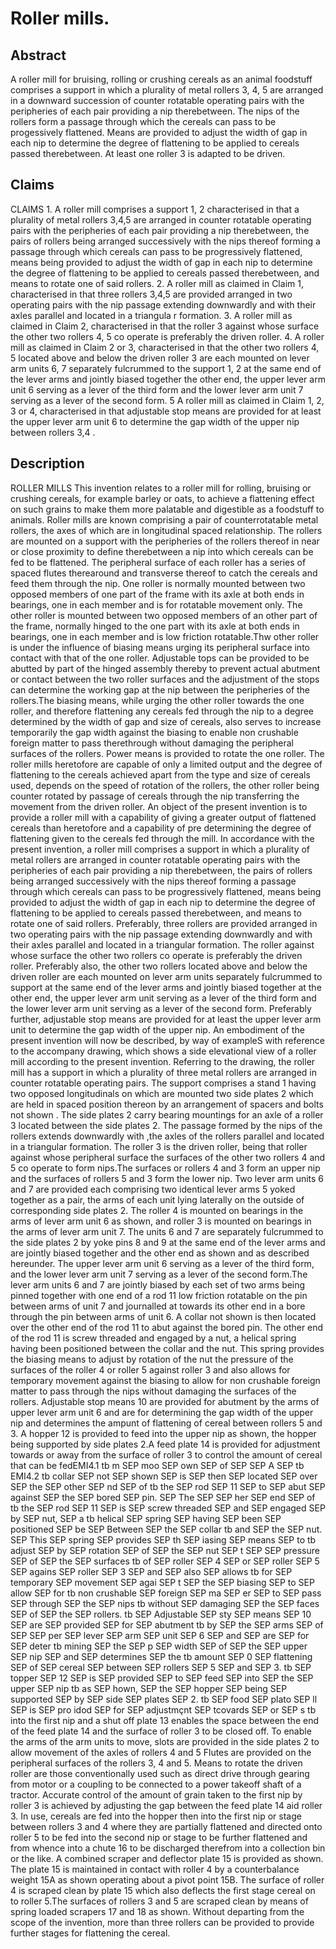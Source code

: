 # Roller mills.

## Abstract
A roller mill for bruising, rolling or crushing cereals as an animal foodstuff comprises a support in which a plurality of metal rollers 3, 4, 5 are arranged in a downward succession of counter rotatable operating pairs with the peripheries of each pair providing a nip therebetween. The nips of the rollers form a passage through which the cereals can pass to be progessively flattened. Means are provided to adjust the width of gap in each nip to determine the degree of flattening to be applied to cereals passed therebetween. At least one roller 3 is adapted to be driven.

## Claims
CLAIMS 1. A roller mill comprises a support 1, 2 characterised in that a plurality of metal rollers 3,4,5 are arranged in counter rotatable operating pairs with the peripheries of each pair providing a nip therebetween, the pairs of rollers being arranged successively with the nips thereof forming a passage through which cereals can pass to be progressively flattened, means being provided to adjust the width of gap in each nip to determine the degree of flattening to be applied to cereals passed therebetween, and means to rotate one of said rollers. 2. A roller mill as claimed in Claim 1, characterised in that three rollers 3,4,5 are provided arranged in two operating pairs with the nip passage extending downwardly and with their axles parallel and located in a triangula r formation. 3. A roller mill as claimed in Claim 2, characterised in that the roller 3 against whose surface the other two rollers 4, 5 co operate is preferably the driven roller. 4. A roller mill as claimed in Claim 2 or 3, characterised in that the other two rollers 4, 5 located above and below the driven roller 3 are each mounted on lever arm units 6, 7 separately fulcrummed to the support 1, 2 at the same end of the lever arms and jointly biased together the other end, the upper lever arm unit 6 serving as a lever of the third form and the lower lever arm unit 7 serving as a lever of the second form. 5 A roller mill as claimed in Claim 1, 2, 3 or 4, characterised in that adjustable stop means are provided for at least the upper lever arm unit 6 to determine the gap width of the upper nip between rollers 3,4 .

## Description
ROLLER MILLS This invention relates to a roller mill for rolling, bruising or crushing cereals, for example barley or oats, to achieve a flattening effect on such grains to make them more palatable and digestible as a foodstuff to animals. Roller mills are known comprising a pair of counterrotatable metal rollers, the axes of which are in longitudinal spaced relationship. The rollers are mounted on a support with the peripheries of the rollers thereof in near or close proximity to define therebetween a nip into which cereals can be fed to be flattened. The peripheral surface of each roller has a series of spaced flutes therearound and transverse thereof to catch the cereals and feed them through the nip. One roller is normally mounted between two opposed members of one part of the frame with its axle at both ends in bearings, one in each member and is for rotatable movement only. The other roller is mounted between two opposed members of an other part of the frame, normally hinged to the one part with its axle at both ends in bearings, one in each member and is low friction rotatable.Thw other roller is under the influence of biasing means urging its peripheral surface into contact with that of the one roller. Adjustable tops can be provided to be abutted by part of the hinged assembly thereby to prevent actual abutment or contact between the two roller surfaces and the adjustment of the stops can determine the working gap at the nip between the peripheries of the rollers.The biasing means, while urging the other roller towards the one roller, and therefore flattening any cereals fed through the nip to a degree determined by the width of gap and size of cereals, also serves to increase temporarily the gap width against the biasing to enable non crushable foreign matter to pass therethrough without damaging the peripheral surfaces of the rollers. Power means is provided to rotate the one roller. The roller mills heretofore are capable of only a limited output and the degree of flattening to the cereals achieved apart from the type and size of cereals used, depends on the speed of rotation of the rollers, the other roller being counter rotated by passage of cereals through the nip transferring the movement from the driven roller. An object of the present invention is to provide a roller mill with a capability of giving a greater output of flattened cereals than heretofore and a capability of pre determining the degree of flattening given to the cereals fed through the mill. In accordance with the present invention, a roller mill comprises a support in which a plurality of metal rollers are arranged in counter rotatable operating pairs with the peripheries of each pair providing a nip therebetween, the pairs of rollers being arranged successively with the nips thereof forming a passage through which cereals can pass to be progressively flattened, means being provided to adjust the width of gap in each nip to determine the degree of flattening to be applied to cereals passed therebetween, and means to rotate one of said rollers. Preferably, three rollers are provided arranged in two operating pairs with the nip passage extending downwardly and with their axles parallel and located in a triangular formation. The roller against whose surface the other two rollers co operate is preferably the driven roller. Preferably also, the other two rollers located above and below the driven roller are each mounted on lever arm units separately fulcrummed to support at the same end of the lever arms and jointly biased together at the other end, the upper lever arm unit serving as a lever of the third form and the lower lever arm unit serving as a lever of the second form. Preferably further, adjustable stop means are provided for at least the upper lever arm unit to determine the gap width of the upper nip. An embodiment of the present invention will now be described, by way of exampleS with reference to the accompany drawing, which shows a side elevational view of a roller mill according to the present invention. Referring to the drawing, the roller mill has a support in which a plurality of three metal rollers are arranged in counter rotatable operating pairs. The support comprises a stand 1 having two opposed longitudinals on which are mounted two side plates 2 which are held in spaced position thereon by an arrangement of spacers and bolts not shown . The side plates 2 carry bearing mountings for an axle of a roller 3 located between the side plates 2. The passage formed by the nips of the rollers extends downwardly with ,the axles of the rollers parallel and located in a triangular formation. The roller 3 is the driven roller, being that roller against whose peripheral surface the surfaces of the other two rollers 4 and 5 co operate to form nips.The surfaces or rollers 4 and 3 form an upper nip and the surfaces of rollers 5 and 3 form the lower nip. Two lever arm units 6 and 7 are provided each comprising two identical lever arms 5 yoked together as a pair, the arms of each unit lying laterally on the outside of corresponding side plates 2. The roller 4 is mounted on bearings in the arms of lever arm unit 6 as shown, and roller 3 is mounted on bearings in the arms of lever arm unit 7. The units 6 and 7 are separately fulcrummed to the side plates 2 by yoke pins 8 and 9 at the same end of the lever arms and are jointly biased together and the other end as shown and as described hereunder. The upper lever arm unit 6 serving as a lever of the third form, and the lower lever arm unit 7 serving as a lever of the second form.The lever arm units 6 and 7 are jointly biased by each set of two arms being pinned together with one end of a rod 11 low friction rotatable on the pin between arms of unit 7 and journalled at towards its other end in a bore through the pin between arms of unit 6. A collar not shown is then located over the other end of the rod 11 to abut against the bored pin. The other end of the rod 11 is screw threaded and engaged by a nut, a helical spring having been positioned between the collar and the nut. This spring provides the biasing means to adjust by rotation of the nut the pressure of the surfaces of the roller 4 or roller 5 against roller 3 and also allows for temporary movement against the biasing to allow for non crushable foreign matter to pass through the nips without damaging the surfaces of the rollers. Adjustable stop means 10 are provided for abutment by the arms of upper lever arm unit 6 and are for determining the gap width of the upper nip and determines the ampunt of flattening of cereal between rollers 5 and 3. A hopper 12 is provided to feed into the upper nip as shown, the hopper being supported by side plates 2.A feed plate 14 is provided for adjustment towards or away from the surface of roller 3 to control the amount of cereal that can be fedEMI4.1 tb m SEP moo SEP own SEP of SEP SEP A SEP tb EMI4.2 tb collar SEP not SEP shown SEP is SEP then SEP located SEP over SEP the SEP other SEP nd SEP of tb the SEP rod SEP 11 SEP to SEP abut SEP against SEP the SEP bored SEP pin. SEP The SEP SEP her SEP end SEP of tb the SEP rod SEP 11 SEP is SEP screw threaded SEP and SEP engaged SEP by SEP nut, SEP a tb helical SEP spring SEP having SEP been SEP positioned SEP be SEP Between SEP the SEP collar tb and SEP the SEP nut. SEP This SEP spring SEP provides SEP th SEP iasing SEP means SEP to tb adjust SEP by SEP rotation SEP of SEP the SEP nut SEP t SEP SEP pressure SEP of SEP the SEP surfaces tb of SEP roller SEP 4 SEP or SEP roller SEP 5 SEP agains SEP roller SEP 3 SEP and SEP also SEP allows tb for SEP temporary SEP movement SEP agai SEP t SEP the SEP biasing SEP to SEP allow SEP for tb non crushable SEP foreign SEP ma SEP er SEP to SEP pass SEP through SEP the SEP nips tb without SEP damaging SEP the SEP faces SEP of SEP the SEP rollers. tb SEP Adjustable SEP sty SEP means SEP 10 SEP are SEP provided SEP for SEP abutment tb by SEP the SEP arms SEP of SEP SEP per SEP lever SEP arm SEP unit SEP 6 SEP and SEP are SEP for SEP deter tb mining SEP the SEP p SEP width SEP of SEP the SEP upper SEP nip SEP and SEP determines SEP the tb amount SEP 0 SEP flattening SEP of SEP cereal SEP between SEP rollers SEP 5 SEP and SEP 3. tb SEP topper SEP 12 SEP is SEP provided SEP to SEP feed SEP into SEP the SEP upper SEP nip tb as SEP hown, SEP the SEP hopper SEP being SEP supported SEP by SEP side SEP plates SEP 2. tb SEP food SEP plato SEP ll SEP is SEP pro idod SEP for SEP adjustmçnt SEP tcovards SEP or SEP s tb into the first nip and a shut off plate 13 enables the space between the end of the feed plate 14 and the surface of roller 3 to be closed off. To enable the arms of the arm units to move, slots are provided in the side plates 2 to allow movement of the axles of rollers 4 and 5 Flutes are provided on the peripheral surfaces of the rollers 3, 4 and 5. Means to rotate the driven roller are those conventionally used such as direct drive through gearing from motor or a coupling to be connected to a power takeoff shaft of a tractor. Accurate control of the amount of grain taken to the first nip by roller 3 is achieved by adjusting the gap between the feed plate 14 aid roller 3. In use, cereals are fed into the hopper then into the first nip or stage between rollers 3 and 4 where they are partially flattened and directed onto roller 5 to be fed into the second nip or stage to be further flattened and from whence into a chute 16 to be discharged therefrom into a collection bin or the like. A combined scraper and deflector plate 15 is provided as shown. The plate 15 is maintained in contact with roller 4 by a counterbalance weight 15A as shown operating about a pivot point 15B. The surface of roller 4 is scraped clean by plate 15 which also deflects the first stage cereal on to roller 5.The surfaces of rollers 3 and 5 are scraped clean by means of spring loaded scrapers 17 and 18 as shown. Without departing from the scope of the invention, more than three rollers can be provided to provide further stages for flattening the cereal.